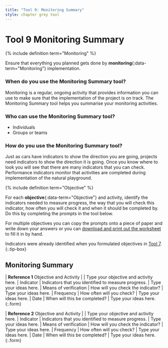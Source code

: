 ```yaml
---
title: "Tool 9: Monitoring Summary"
style: chapter grey tool
---
```


# **Tool 9** Monitoring Summary

{% include definition term="Monitoring" %}

Ensure that everything you planned gets done by **monitoring**{:data-term="Monitoring"} implementation.

### When do you use the Monitoring Summary tool?

Monitoring is a regular, ongoing activity that provides information you can use to make sure that the implementation of the project is on track. The Monitoring Summary tool helps you summarise your monitoring activities.

### Who can use the Monitoring Summary tool?

-   Individuals
-   Groups or teams

### How do you use the Monitoring Summary tool?

Just as cars have indicators to show the direction you are going, projects need indicators to show the direction it is going. Once you know where to look you will see that there are many indicators that you can check. Performance indicators monitor that activities are completed during implementation of the natural playground.

{% include definition term="Objective" %}

For each **objective**{:data-term="Objective"} and activity, identify the indicators needed to measure progress, the way that you will check this indicator, how often you will check it and when it should be completed by. Do this by completing the prompts in the tool below.

For multiple objectives you can copy the prompts onto a piece of paper and write down your answers or you can [download and print out the worksheet](aw-monitoring-summary) to fill it in by hand.

Indicators were already identified when you formulated objectives in [Tool 7](06-07.html).
{:.tip-box}

## Monitoring Summary

| **Reference 1** Objective and Activity |  | Type your objective and activity here.
| Indicator | Indicators that you identified to measure progress. | Type your ideas here.
| Means of verification | How will you check the indicator? | Type your ideas here.
| Frequency | How often will you check? | Type your ideas here.
| Date | When will this be completed? | Type your ideas here.
{:.form}

| **Reference 2** Objective and Activity |  | Type your objective and activity here.
| Indicator | Indicators that you identified to measure progress. | Type your ideas here.
| Means of verification | How will you check the indicator? | Type your ideas here.
| Frequency | How often will you check? | Type your ideas here.
| Date | When will this be completed? | Type your ideas here.
{:.form}
